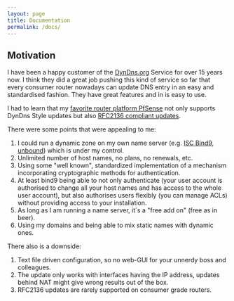 ```yaml
---
layout: page
title: Documentation
permalink: /docs/
---
```




## Motivation

I have been a happy customer of the [DynDns.org][dyndns.org] Service for over 15 years now. I think they did a great job pushing this kind of service so far that every consumer router nowadays can update DNS entry in an easy and standardised fashion. They have great features and in is easy to use.

I had to learn that my [favorite router platform PfSense][pfsense] not only supports DynDns Style updates but also [RFC2136 compliant updates][RFC2136WikipediaEn].

There were some points that were appealing to me:

1. I could run a dynamic zone on my own name server (e.g. [ISC Bind9][iscbind9], [unbound][unbound]) which is under my control.
2. Unlimited number of host names, no plans, no renewals, etc.
1. Using some "well known", standardized implementation of a mechanism incorporating cryptographic methods for authentication.
1. At least bind9 being able to not only authenticate (your user account is authorised to change all your host names and has access to the whole user account), but also authorises users flexibly (you can manage ACLs) without providing access to your installation.
1. As long as I am running a name server, it´s a "free add on" (free as in beer).
1. Using my domains and being able to mix static names with dynamic ones.

There also is a downside:

1. Text file driven configuration, so no web-GUI for your unnerdy boss and colleagues.
1. The update only works with interfaces having the IP address, updates behind NAT might give wrong results out of the box.
1. RFC2136 updates are rarely supported on consumer grade routers.



[dyndns.org]: http://dyn.com/dns/
[pfsense]: https://www.pfsense.org/
[RFC2136WikipediaEn]: https://en.wikipedia.org/wiki/Dynamic_DNS#Standards-based_dynamic_DNS_update
[iscbind9]: https://www.isc.org/downloads/bind/
[unbound]: https://www.unbound.net/
